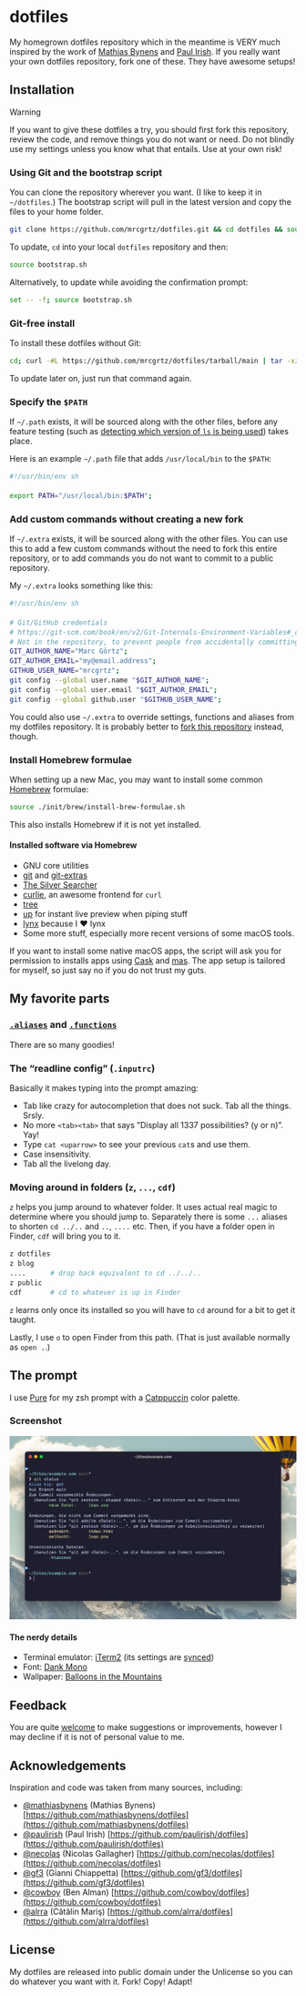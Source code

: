 # dotfiles

My homegrown dotfiles repository which in the meantime is VERY much inspired by the work of [Mathias Bynens](https://mths.be/dotfiles) and [Paul Irish](https://github.com/paulirish/dotfiles). If you really want your own dotfiles repository, fork one of these. They have awesome setups!

## Installation

> [!WARNING]
> If you want to give these dotfiles a try, you should first fork this repository, review the code, and remove things you do not want or need. Do not blindly use my settings unless you know what that entails. Use at your own risk!

### Using Git and the bootstrap script

You can clone the repository wherever you want. (I like to keep it in `~/dotfiles`.) The bootstrap script will pull in the latest version and copy the files to your home folder.

```sh
git clone https://github.com/mrcgrtz/dotfiles.git && cd dotfiles && source bootstrap.sh
```

To update, `cd` into your local `dotfiles` repository and then:

```sh
source bootstrap.sh
```

Alternatively, to update while avoiding the confirmation prompt:

```sh
set -- -f; source bootstrap.sh
```

### Git-free install

To install these dotfiles without Git:

```sh
cd; curl -#L https://github.com/mrcgrtz/dotfiles/tarball/main | tar -xzv --strip-components 1 --exclude={README.md,LICENSE.md,init}
```

To update later on, just run that command again.

### Specify the `$PATH`

If `~/.path` exists, it will be sourced along with the other files, before any feature testing (such as [detecting which version of `ls` is being used](https://github.com/mathiasbynens/dotfiles/blob/aff769fd75225d8f2e481185a71d5e05b76002dc/.aliases#L21-26)) takes place.

Here is an example `~/.path` file that adds `/usr/local/bin` to the `$PATH`:

```sh
#!/usr/bin/env sh

export PATH="/usr/local/bin:$PATH";
```

### Add custom commands without creating a new fork

If `~/.extra` exists, it will be sourced along with the other files. You can use this to add a few custom commands without the need to fork this entire repository, or to add commands you do not want to commit to a public repository.

My `~/.extra` looks something like this:

```sh
#!/usr/bin/env sh

# Git/GitHub credentials
# https://git-scm.com/book/en/v2/Git-Internals-Environment-Variables#_committing
# Not in the repository, to prevent people from accidentally committing under my name.
GIT_AUTHOR_NAME="Marc Görtz";
GIT_AUTHOR_EMAIL="my@email.address";
GITHUB_USER_NAME="mrcgrtz";
git config --global user.name "$GIT_AUTHOR_NAME";
git config --global user.email "$GIT_AUTHOR_EMAIL";
git config --global github.user "$GITHUB_USER_NAME";
```

You could also use `~/.extra` to override settings, functions and aliases from my dotfiles repository. It is probably better to [fork this repository](https://github.com/mrcgrtz/dotfiles/fork) instead, though.

### Install Homebrew formulae

When setting up a new Mac, you may want to install some common [Homebrew](https://brew.sh/) formulae:

```sh
source ./init/brew/install-brew-formulae.sh
```

This also installs Homebrew if it is not yet installed.

#### Installed software via Homebrew

* GNU core utilities
* [git](https://git-scm.com/) and [git-extras](https://github.com/tj/git-extras/blob/master/Commands.md)
* [The Silver Searcher](https://geoff.greer.fm/ag/)
* [curlie](https://rs.github.io/curlie/), an awesome frontend for `curl`
* [tree](https://oldmanprogrammer.net/source.php?dir=projects/tree)
* [up](https://github.com/akavel/up) for instant live preview when piping stuff
* [lynx](https://lynx.invisible-island.net/) because I ♥ lynx
* Some more stuff, especially more recent versions of some macOS tools.

If you want to install some native macOS apps, the script will ask you
for permission to installs apps using
[Cask](https://github.com/Homebrew/homebrew-cask) and
[mas](https://github.com/mas-cli/mas). The app setup is tailored for
myself, so just say no if you do not trust my guts.

## My favorite parts

### [`.aliases`](https://github.com/mrcgrtz/dotfiles/blob/main/.aliases) and [`.functions`](https://github.com/mrcgrtz/dotfiles/blob/main/.functions)

There are so many goodies!

### The “readline config” (`.inputrc`)

Basically it makes typing into the prompt amazing:

* Tab like crazy for autocompletion that does not suck. Tab all the things. Srsly.
* No more `<tab><tab>` that says ”Display all 1337 possibilities? (y or n)”. Yay!
* Type `cat <uparrow>` to see your previous `cat`s and use them.
* Case insensitivity.
* Tab all the livelong day.

### Moving around in folders (`z`, `...`, `cdf`)

`z` helps you jump around to whatever folder. It uses actual real magic to determine where you should jump to. Separately there is some `...` aliases to shorten `cd ../..` and `..`, `....` etc. Then, if you have a folder open in Finder, `cdf` will bring you to it.

```sh
z dotfiles
z blog
....      # drop back equivalent to cd ../../..
z public
cdf       # cd to whatever is up in Finder
```

`z` learns only once its installed so you will have to `cd` around for a bit to get it taught.

Lastly, I use `o` to open Finder from this path. (That is just available normally as `open .`.)

## The prompt

I use [Pure](https://github.com/sindresorhus/pure) for my zsh prompt with a [Catppuccin](https://catppuccin.com/) color palette.

### Screenshot

![Screenshot of my prompt](https://raw.githubusercontent.com/mrcgrtz/dotfiles/main/init/terminal/screenshot.png "Colorful prompt.")

#### The nerdy details

* Terminal emulator: [iTerm2](https://iterm2.com/) (its settings are [synced](https://github.com/mrcgrtz/dotfiles/blob/main/init/terminal/com.googlecode.iterm2.plist))
* Font: [Dank Mono](https://philpl.gumroad.com/l/dank-mono)
* Wallpaper: [Balloons in the Mountains](https://www.reddit.com/r/wallpapers/comments/470cur/balloons_in_the_mountains/)

## Feedback

You are quite [welcome](https://github.com/mrcgrtz/dotfiles/issues) to make suggestions or improvements, however I may decline if it is not of personal value to me.

## Acknowledgements

Inspiration and code was taken from many sources, including:

* [@mathiasbynens](https://github.com/mathiasbynens) (Mathias Bynens)
  [https://github.com/mathiasbynens/dotfiles](https://github.com/mathiasbynens/dotfiles)
* [@paulirish](https://github.com/paulirish) (Paul Irish)
  [https://github.com/paulirish/dotfiles](https://github.com/paulirish/dotfiles)
* [@necolas](https://github.com/necolas) (Nicolas Gallagher)
  [https://github.com/necolas/dotfiles](https://github.com/necolas/dotfiles)
* [@gf3](https://github.com/gf3) (Gianni Chiappetta)
  [https://github.com/gf3/dotfiles](https://github.com/gf3/dotfiles)
* [@cowboy](https://github.com/cowboy) (Ben Alman)
  [https://github.com/cowboy/dotfiles](https://github.com/cowboy/dotfiles)
* [@alrra](https://github.com/alrra) (Cãtãlin Mariş)
  [https://github.com/alrra/dotfiles](https://github.com/alrra/dotfiles)

## License

My dotfiles are released into public domain under the Unlicense so you can do whatever you want with it. Fork! Copy! Adapt!
